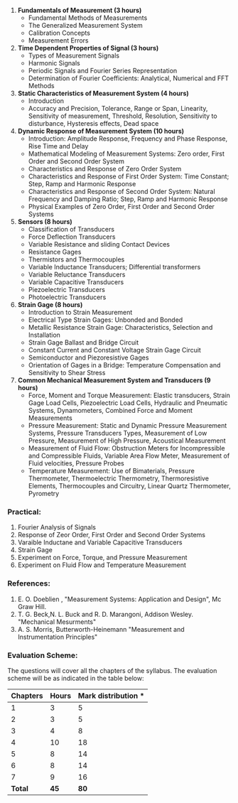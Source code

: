 1. **Fundamentals of Measurement (3 hours)**
    * Fundamental Methods of Measurements 
    * The Generalized Measurement System
    * Calibration Concepts
    * Measurement Errors
2. **Time Dependent Properties of Signal (3 hours)**
    * Types of Measurement Signals
    * Harmonic Signals
    * Periodic Signals and Fourier Series Representation
    * Determination of Fourier Coefficients: Analytical, Numerical and FFT Methods 
3. **Static Characteristics of Measurement System (4 hours)**
    * Introduction 
    * Accuracy and Precision, Tolerance, Range or Span, Linearity, Sensitivity of measurement, Threshold, Resolution, Sensitivity to disturbance, Hysteresis effects, Dead space 
4. **Dynamic Response of Measurement System (10 hours)**
    * Introduction: Amplitude Response, Frequency and Phase Response, Rise Time and Delay 
    * Mathematical Modeling of Measurement Systems: Zero order, First Order and Second Order System
    * Characteristics and Response of Zero Order System
    * Characteristics and Response of First Order System: Time Constant; Step, Ramp and Harmonic Response
    * Characteristics and Response of Second Order System: Natural Frequency and Damping Ratio; Step, Ramp and Harmonic Response
    * Physical Examples of Zero Order, First Order and Second Order Systems 
5. **Sensors (8 hours)**
    * Classification of Transducers
    * Force Deflection Transducers
    * Variable Resistance and sliding Contact Devices
    * Resistance Gages
    * Thermistors and Thermocouples
    * Variable Inductance Transducers; Differential transformers
    * Variable Reluctance Transducers
    * Variable Capacitive Transducers
    * Piezoelectric Transducers
    * Photoelectric Transducers
6. **Strain Gage (8 hours)**
    * Introduction to Strain Measurement
    * Electrical Type Strain Gages: Unbonded and Bonded
    * Metallic Resistance Strain Gage: Characteristics, Selection and Installation
    * Strain Gage Ballast and Bridge Circuit
    * Constant Current and Constant Voltage Strain Gage Circuit
    * Semiconductor and Piezoresistive Gages
    * Orientation of Gages in a Bridge: Temperature Compensation and Sensitivity to Shear Stress
7. **Common Mechanical Measurement System and Transducers (9 hours)**
    * Force, Moment and Torque Measurement: Elastic transducers, Strain Gage Load Cells, Piezoelectric Load Cells, Hydraulic and Pneumatic Systems, Dynamometers, Combined Force and Moment Measurements
    * Pressure Measurement: Static and Dynamic Pressure Measurement Systems, Pressure Transducers Types, Measurement of Low Pressure, Measurement of High Pressure, Acoustical Measurement
    * Measurement of Fluid Flow: Obstruction Meters for Incompressible and Compressible Fluids, Variable Area Flow Meter, Measurement of Fluid velocities, Pressure Probes
    * Temperature Measurement: Use of Bimaterials, Pressure Thermometer, Thermoelectric Thermometry, Thermoresistive Elements, Thermocouples and Circuitry, Linear Quartz Thermometer, Pyrometry

### Practical:

1. Fourier Analysis of Signals
2. Response of Zeor Order, First Order and Second Order Systems
3. Varaible Inductane and Variable Capacitive Transducers
4. Strain Gage
5. Experiment on Force, Torque, and Pressure Measurement
6. Experiment on Fluid Flow and Temperature Measurement

### References:

1. E. O. Doeblien , "Measurement Systems: Application and Design", Mc Graw Hill. 
2. T. G. Beck,N. L. Buck and R. D. Marangoni, Addison Wesley. "Mechanical Mesurments"
3. A. S. Morris, Butterworth-Heinemann "Measurement and Instrumentation Principles"

### Evaluation Scheme:

The questions will cover all the chapters of the syllabus. The evaluation scheme will be as indicated in the table below:

| Chapters  | Hours  | Mark distribution * |
| --------- | ------ | ------------------- |
| 1         | 3      | 5                   |
| 2         | 3      | 5                   |
| 3         | 4      | 8                   |
| 4         | 10     | 18                  |
| 5         | 8      | 14                  |
| 6         | 8      | 14                  |
| 7         | 9      | 16                  |
| **Total** | **45** | **80**              |

